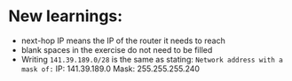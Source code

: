 # New learnings:
- next-hop IP means the IP of the router it needs to reach
- blank spaces in the exercise do not need to be filled
- Writing `141.39.189.0/28` is the same as stating:
	`Network address with a mask of:`
	IP: 141.39.189.0
	Mask: 255.255.255.240


